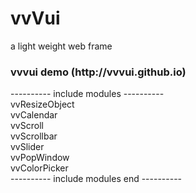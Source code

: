# vvVui
a light weight web frame

<h3>vvvui demo (http://vvvui.github.io)</h3>

---------- include modules ---------- <br>
vvResizeObject <br>
vvCalendar <br>
vvScroll <br>
vvScrollbar <br>
vvSlider <br>
vvPopWindow <br>
vvColorPicker <br>
---------- include modules end ---------- <br><br>